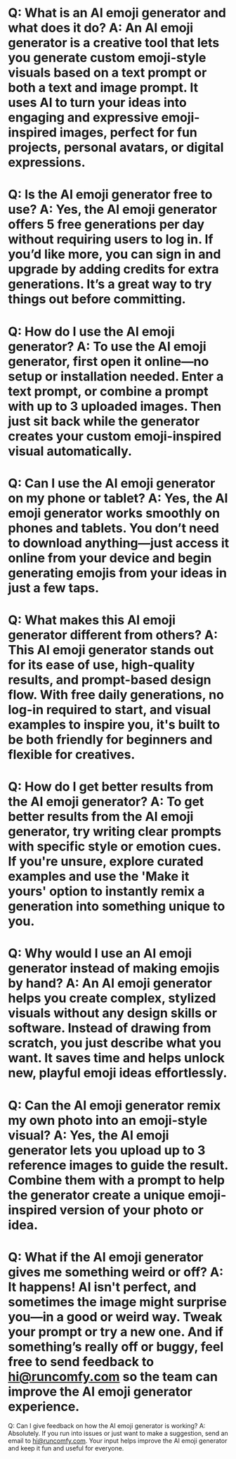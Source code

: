 Q:
What is an AI emoji generator and what does it do?
A:
An AI emoji generator is a creative tool that lets you generate custom emoji-style visuals based on a text prompt or both a text and image prompt. It uses AI to turn your ideas into engaging and expressive emoji-inspired images, perfect for fun projects, personal avatars, or digital expressions.
===
Q:
Is the AI emoji generator free to use?
A:
Yes, the AI emoji generator offers 5 free generations per day without requiring users to log in. If you’d like more, you can sign in and upgrade by adding credits for extra generations. It’s a great way to try things out before committing.
===
Q:
How do I use the AI emoji generator?
A:
To use the AI emoji generator, first open it online—no setup or installation needed. Enter a text prompt, or combine a prompt with up to 3 uploaded images. Then just sit back while the generator creates your custom emoji-inspired visual automatically.
===
Q:
Can I use the AI emoji generator on my phone or tablet?
A:
Yes, the AI emoji generator works smoothly on phones and tablets. You don’t need to download anything—just access it online from your device and begin generating emojis from your ideas in just a few taps.
===
Q:
What makes this AI emoji generator different from others?
A:
This AI emoji generator stands out for its ease of use, high-quality results, and prompt-based design flow. With free daily generations, no log-in required to start, and visual examples to inspire you, it's built to be both friendly for beginners and flexible for creatives.
===
Q:
How do I get better results from the AI emoji generator?
A:
To get better results from the AI emoji generator, try writing clear prompts with specific style or emotion cues. If you're unsure, explore curated examples and use the 'Make it yours' option to instantly remix a generation into something unique to you.
===
Q:
Why would I use an AI emoji generator instead of making emojis by hand?
A:
An AI emoji generator helps you create complex, stylized visuals without any design skills or software. Instead of drawing from scratch, you just describe what you want. It saves time and helps unlock new, playful emoji ideas effortlessly.
===
Q:
Can the AI emoji generator remix my own photo into an emoji-style visual?
A:
Yes, the AI emoji generator lets you upload up to 3 reference images to guide the result. Combine them with a prompt to help the generator create a unique emoji-inspired version of your photo or idea.
===
Q:
What if the AI emoji generator gives me something weird or off?
A:
It happens! AI isn't perfect, and sometimes the image might surprise you—in a good or weird way. Tweak your prompt or try a new one. And if something’s really off or buggy, feel free to send feedback to hi@runcomfy.com so the team can improve the AI emoji generator experience.
===
Q:
Can I give feedback on how the AI emoji generator is working?
A:
Absolutely. If you run into issues or just want to make a suggestion, send an email to hi@runcomfy.com. Your input helps improve the AI emoji generator and keep it fun and useful for everyone.